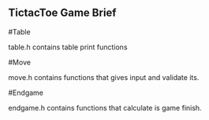 ## TictacToe Game Brief

#Table

  table.h contains table print functions

#Move

  move.h contains functions that gives input and validate its.

#Endgame

  endgame.h contains functions that calculate is game finish.
